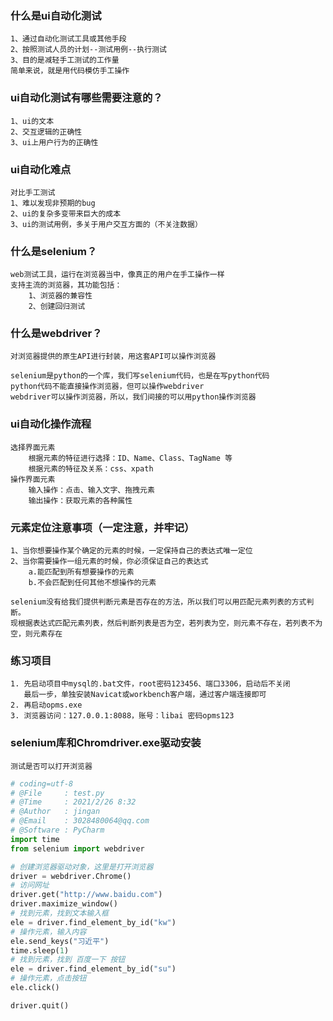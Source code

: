 ### 什么是ui自动化测试

    1、通过自动化测试工具或其他手段
    2、按照测试人员的计划--测试用例--执行测试
    3、目的是减轻手工测试的工作量
    简单来说，就是用代码模仿手工操作


### ui自动化测试有哪些需要注意的？
    
    1、ui的文本
    2、交互逻辑的正确性
    3、ui上用户行为的正确性

### ui自动化难点

    对比手工测试
    1、难以发现非预期的bug
    2、ui的复杂多变带来巨大的成本
    3、ui的测试用例，多关于用户交互方面的（不关注数据）

### 什么是selenium？

    web测试工具，运行在浏览器当中，像真正的用户在手工操作一样
    支持主流的浏览器，其功能包括：
        1、浏览器的兼容性
        2、创建回归测试
        

### 什么是webdriver？

    对浏览器提供的原生API进行封装，用这套API可以操作浏览器

    selenium是python的一个库，我们写selenium代码，也是在写python代码
    python代码不能直接操作浏览器，但可以操作webdriver
    webdriver可以操作浏览器，所以，我们间接的可以用python操作浏览器

### ui自动化操作流程

    选择界面元素
        根据元素的特征进行选择：ID、Name、Class、TagName 等
        根据元素的特征及关系：css、xpath
    操作界面元素
        输入操作：点击、输入文字、拖拽元素
        输出操作：获取元素的各种属性

### 元素定位注意事项（一定注意，并牢记）

    1、当你想要操作某个确定的元素的时候，一定保持自己的表达式唯一定位
    2、当你需要操作一组元素的时候，你必须保证自己的表达式
        a.能匹配到所有想要操作的元素
        b.不会匹配到任何其他不想操作的元素

    selenium没有给我们提供判断元素是否存在的方法，所以我们可以用匹配元素列表的方式判断。
    现根据表达式匹配元素列表，然后判断列表是否为空，若列表为空，则元素不存在，若列表不为空，则元素存在

### 练习项目
    
    1. 先启动项目中mysql的.bat文件，root密码123456、端口3306，启动后不关闭
       最后一步，单独安装Navicat或workbench客户端，通过客户端连接即可
    2. 再启动opms.exe
    3. 浏览器访问：127.0.0.1:8088，账号：libai 密码opms123
    
### selenium库和Chromdriver.exe驱动安装

    测试是否可以打开浏览器
    
```python
# coding=utf-8
# @File     : test.py
# @Time     : 2021/2/26 8:32
# @Author   : jingan
# @Email    : 3028480064@qq.com
# @Software : PyCharm
import time
from selenium import webdriver

# 创建浏览器驱动对象，这里是打开浏览器
driver = webdriver.Chrome()
# 访问网址
driver.get("http://www.baidu.com")
driver.maximize_window()
# 找到元素，找到文本输入框
ele = driver.find_element_by_id("kw")
# 操作元素，输入内容
ele.send_keys("习近平")
time.sleep(1)
# 找到元素，找到 百度一下 按钮
ele = driver.find_element_by_id("su")
# 操作元素，点击按钮
ele.click()

driver.quit()
```

    